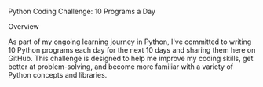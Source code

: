 Python Coding Challenge: 10 Programs a Day

Overview

As part of my ongoing learning journey in Python, I've committed to writing 10 Python programs each day for the next 10 days and sharing them here on GitHub.
This challenge is designed to help me improve my coding skills, get better at problem-solving, and become more familiar with a variety of Python concepts and libraries.
